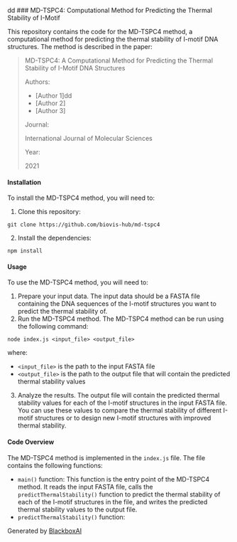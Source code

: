dd  ### MD-TSPC4: Computational Method for Predicting the Thermal Stability of I-Motif

This repository contains the code for the MD-TSPC4 method, a computational method for predicting the thermal stability of I-motif DNA structures. The method is described in the paper:

> MD-TSPC4: A Computational Method for Predicting the Thermal Stability of I-Motif DNA Structures
>
> Authors:
>
> * [Author 1]dd
> * [Author 2]
> * [Author 3]
>
> Journal:
>
> International Journal of Molecular Sciences
>
> Year:
>
> 2021

#### Installation

To install the MD-TSPC4 method, you will need to:

1. Clone this repository:

```
git clone https://github.com/biovis-hub/md-tspc4
```

2. Install the dependencies:

```
npm install
```

#### Usage

To use the MD-TSPC4 method, you will need to:

1. Prepare your input data. The input data should be a FASTA file containing the DNA sequences of the I-motif structures you want to predict the thermal stability of.
2. Run the MD-TSPC4 method. The MD-TSPC4 method can be run using the following command:

```
node index.js <input_file> <output_file>
```

where:

* `<input_file>` is the path to the input FASTA file
* `<output_file>` is the path to the output file that will contain the predicted thermal stability values

3. Analyze the results. The output file will contain the predicted thermal stability values for each of the I-motif structures in the input FASTA file. You can use these values to compare the thermal stability of different I-motif structures or to design new I-motif structures with improved thermal stability.

#### Code Overview

The MD-TSPC4 method is implemented in the `index.js` file. The file contains the following functions:

* `main()` function: This function is the entry point of the MD-TSPC4 method. It reads the input FASTA file, calls the `predictThermalStability()` function to predict the thermal stability of each of the I-motif structures in the file, and writes the predicted thermal stability values to the output file.
* `predictThermalStability()` function:

Generated by [BlackboxAI](https://www.blackbox.ai)